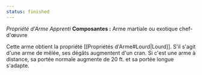 ```yaml
---
status: finished
---
```

_Propriété d'Arme Apprenti_
__Composantes :__ Arme martiale ou exotique chef-d'œuvre

Cette arme obtient la propriété [[Propriétés d'Arme#Lourd|Lourd]]. S'il s'agit d'une arme de mêlée, ses dégâts augmentent d'un cran. Si c'est une arme à distance, sa portée normale augmente de 20 ft. et sa portée longue s'adapte.